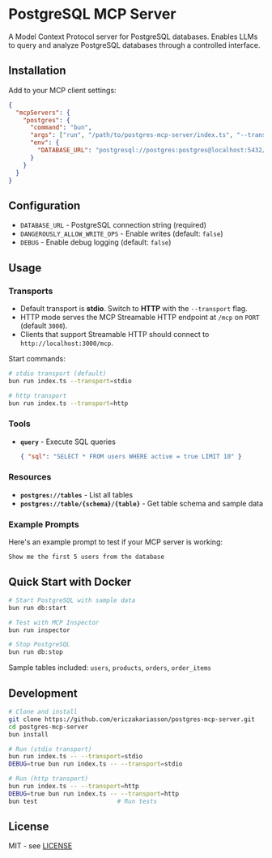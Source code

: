 # PostgreSQL MCP Server

A Model Context Protocol server for PostgreSQL databases. Enables LLMs to query and analyze PostgreSQL databases through a controlled interface.

## Installation

Add to your MCP client settings:

```json
{
  "mcpServers": {
    "postgres": {
      "command": "bun",
      "args": ["run", "/path/to/postgres-mcp-server/index.ts", "--transport", "stdio"],
      "env": {
        "DATABASE_URL": "postgresql://postgres:postgres@localhost:5432/postgres"
      }
    }
  }
}
```

## Configuration

- `DATABASE_URL` - PostgreSQL connection string (required)
- `DANGEROUSLY_ALLOW_WRITE_OPS` - Enable writes (default: `false`)
- `DEBUG` - Enable debug logging (default: `false`)

## Usage

### Transports

- Default transport is **stdio**. Switch to **HTTP** with the `--transport` flag.
- HTTP mode serves the MCP Streamable HTTP endpoint at `/mcp` on `PORT` (default `3000`).
- Clients that support Streamable HTTP should connect to `http://localhost:3000/mcp`.

Start commands:

```bash
# stdio transport (default)
bun run index.ts --transport=stdio

# http transport
bun run index.ts --transport=http
```

### Tools

- **`query`** - Execute SQL queries
  ```json
  { "sql": "SELECT * FROM users WHERE active = true LIMIT 10" }
  ```

### Resources

- **`postgres://tables`** - List all tables
- **`postgres://table/{schema}/{table}`** - Get table schema and sample data

### Example Prompts

Here's an example prompt to test if your MCP server is working:

```
Show me the first 5 users from the database
```

## Quick Start with Docker

```bash
# Start PostgreSQL with sample data
bun run db:start

# Test with MCP Inspector
bun run inspector

# Stop PostgreSQL
bun run db:stop
```

Sample tables included: `users`, `products`, `orders`, `order_items`

## Development

```bash
# Clone and install
git clone https://github.com/ericzakariasson/postgres-mcp-server.git
cd postgres-mcp-server
bun install

# Run (stdio transport)
bun run index.ts -- --transport=stdio
DEBUG=true bun run index.ts -- --transport=stdio

# Run (http transport)
bun run index.ts -- --transport=http
DEBUG=true bun run index.ts -- --transport=http
bun test                      # Run tests
```

## License

MIT - see [LICENSE](LICENSE)